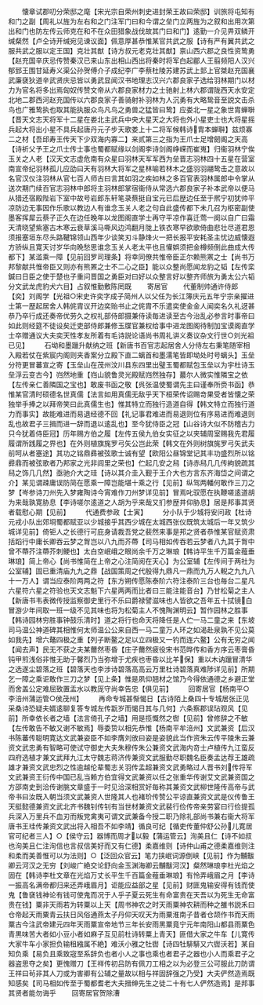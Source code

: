 <!-- { "loadSidebar": true } -->
　　懐章试郡叨分荣邸之麾【宋光宗自荣州刺史进封荣王故曰荣邸】训旅将屯知有和门之副【周礼以旌为左右和之门注军门曰和今谓之垒门立两旌为之叙和出用次第出和门也防左传云师克在和不在众田猎象战伐故其门曰和门】逺勤一介见畀双鳞开缄粲然【卢仝诗开缄宛见谏议面】佩意厚甚恭惟某官共武之服【诗有严有翼共武之服共武之服以定王国】克壮其猷【诗方叔元老克壮其猷】禀山西六郡之良性资鸷勇【赵充国辛庆忌传赞秦汉已来山东出相山西出将秦时将军白起郿人王翦频阳人汉兴郁郅王围甘延寿义渠公孙贺傅介子成纪李广李蔡杜陵苏建苏武上邽上官桀赵充国襄武廉褎狄道辛武贤庆忌皆以勇武显闻汉书地理志汉兴六郡良家子选给羽林期门以材力为官名将多出焉匈奴传赞文帝从六郡良家材力之士驰射上林六郡谓陇西天水安定北地二郡西河赵充国传以六郡良家子善骑射补羽林为人沉勇有大略鸷音至説文击杀鸟也广雅鸷执也取其能执服众鸟凡鸟之勇兽之猛皆曰鸷】应娄北一星之象世胄蝉聨【晋天文志天将军十二星在娄北主武兵中央大星天之大将也外小星吏士也大将星摇兵起大将出小星不具兵起唐丹元子步天歌娄上十二将军候韩诗胄本蝉聨】兹烦寡二之材【吾邱寿王传天下少双海内寡二】来贰第三之指为王爪士足增劒阁之天高【诗祈父予王之爪士传士事也蜀都赋缘以剑阁李诗剑阁峥嵘而崔嵬】归衞羽林宁俟玉关之人老【汉天文志虚危南有众星曰羽林天军军西为垒晋志羽林四十五星在营室南宣帝纪羽林孤儿应劭曰天有羽林大将军之星林喻若林木之盛羽羽翮鸷击之意故以名官汉仪注羽林从官七百人师古曰言其如羽之疾如林之多百官表羽林属郎中令掌从送次期门续百官志羽林中郎将主羽林郎掌宿衞侍从常选六郡良家子补本武帝以便马从猎还宿殿陛岩下室中故号岩郎东轩笔录蔡挺自宝元已后歴边任至于熈宁初犹帅平凉防边无事因作乐歌以教边人有谁念玉关人老之句自此盛传都下未几召为枢密副使墨客挥犀云蔡子正久在边任晚年以龙图阁直学士再守平凉作喜迁莺一阕以自广曰霜天清晓望紫塞古木寒云衰草溪马嘶风边鸿翻月陇上铁衣寒早欲歌倚曲悲壮尽道君恩须报塞垣东尽头路鞬锦领山西年少谈笑刃斗静烽火一把长报平安耗圣主忧边威懐遐方骄纵且寛天讨岁华向晩愁思谁念玉关人老太平也且懽娯须把金樽频倒此曲成大传都下】某滥乘一障【见前回罗司理条】将幸同僚共惟帝臣正尔赖熊罴之士【尚书万邦黎献共惟帝臣又则亦有熊罴之士不二心之臣】能以众整尚愿闻龙豹之韬【左传栾鍼曰日臣之使于楚也子重问晋国之勇臣对曰好以众整言好以整齐师旅为勇太公六韬分文武龙虎豹犬六目】占叙惟勤敷陈罔既
　　寄居官
　　代董制帅通许侍郎【奕】刘阁学【光祖○宋史许奕字成子简州人以父任为长江簿庆元五年宁宗亲擢进士第一歴起居舍人韩侂胄议开边奕贻书止之侂胄不乐遣奕使金金人闻奕名久礼迓甚恭乃卒行成还奏帝优劳久之权礼部侍郎摄兼侍读毎进读至古今治乱必参言时事帝曰如此则经筵不徒设矣迁吏部侍郎兼修玉牒官兼权给事中进龙图阁待制加宝谟阁直学士卒赠通议大夫奕天性孝友所着有毛诗説论语尚书周礼讲义奏议杂文行世○刘光祖已见】
　　石坳和墨躐升献纳之班【新唐书百官志起居舍人分侍左右秉笔随宰相入殿若仗在紫宸内阁则夹香案分立殿下直二螭首和墨濡笔皆即坳处时号螭头】玉垒分符更冒蕃宣之寄【玉垒山在茂州汶川县东四里出璧玉蜀都赋包玉垒以为宇杜诗玉垒浮云变古今】岿然地重【岿山貌鲁灵光殿赋岿然独存】蕞尔人微实惟隣宝之依【左传亲仁善隣国之宝也】敢废书函之敬【呉张温使蜀谓先主曰谨奉所赍书函】恭惟某官清时硕德名世真儒【法言如用真儒无敌乎天下桓荣传诏赐竒果受者皆懐之荣独举手捧之以拜帝笑曰此真儒生也】惟其特立而独行造道自得【韩文特立而独行道力而事实】故能难进而易退经德不回【礼记事君难进而易退则位有序易进而难退则乱也故君子三揖而进一辞而退以逺乱也】至今犹侍臣之冠【山谷诗大似不防稽古力只今犹着侍臣冠】历年赐方伯之履【左传五侯九伯女实征之以夹辅周室赐我先君履履谓所践履之界也】在外则植旗旄罗弓矢公岂此荣【韩文在外则树旗旄罗弓矢武夫前呵从者塞途】其功之铭鼎彞被弦歌士诚有望【欧阳公昼锦堂记其丰功盛烈所以铭彛鼎而被弦歌者乃邦家之光非闾里之荣也】伫起几安之舄【诗赤舄几几传絇貌疏其舄之饰几几然】亟驰介大之珪【诗以其介圭入觐于王介大也方言东齐海岱之间谓之介】某见谓疎庸误防简在愿乘一障岂能堪十乘之行【见前】纵驾两轓何敢作三刀之梦【岑参诗刀州先入梦雍陶诗今宵难作刀州梦详见前】冒焉叱驭愿在执鞭嗟逺道胡为来哉孰寛胁息【李诗嗟尔逺道之人胡为乎来哉又扪参歴井仰胁息】居是邦事其贤者载慰心期【见前】
　　代通费参政【士寅】
　　分小队于少城将安问政【杜诗元戎小队出郊埛蜀都赋亚以少城接乎其西少城在太城西张仪既筑太城后一年又筑少城详见前】倚钜人之长德行可庇身请裁吾党之裴然来事是邦之贤者恭惟某官赋资肃括蹈行中庸长卿吞云梦之胷岂以八九而芥蔕【司马相如传吞若云梦者八九其于胷中曾不蔕芥注蔕芥刺鲠也】太白空岷峨之眼尚余千万之琳琅【韩诗平生千万篇金薤垂琳琅】简上帝心【尚书惟简在上帝之心注简阅在天心】为公室辅【左传间于两社为公室辅】固已重清庙九九之鼎【战国策周之代殷得九鼎凡一鼎而九万人輗之九九八十一万人】谓当应泰阶两两之符【东方朔传愿陈泰阶六符注泰阶三台也毎台二星凡六星符六星之符验也天文志魁下六星两两而比者曰三能注能音台】乃甘松菊之主人【新唐书韦表微传授监察御史里行不乐曰爵禄譬滋味也人皆欲之吾年五十拭镜白冒游少年间取一班一级不见其味也将为松菊主人不愧陶渊明云】暂作园林之胜事【韩诗园林穷胜事钟鼓乐清时】道之将行也命天将降任是人伫一马二童之来【东坡司马温公神道碑其相惟何太师温公公来自西一马二童万人环之如渴赴泉孰不见公莫如我先】增六鼇四极之重【列子断鳌之足以立四极又一钓而连六鳌】公有无穷之闻【闻去声】民无不获之夫某薾然枣昏【庄子薾然疲役宋书范晔传和香方序云枣膏昏钝甲煎浅俗非惟无助于馨烈乃当弥增于尤疾也枣昏以比羊保】重以木讷躐冒清华之选遂尘碧落之班【碧落天也李涉诗碧落高高云万里杜诗碧落真难陟详见前】所期乞一障之乘讵敢作三刀之梦【见上条】惟是夙仰翘材之馆乃今得依通德之乡避正堂而舍盖公定难屈致置盂水以教厐守尚幸告忠【俱见前】
　　回寄居官【杨南平○李涪州蒲运管○侯茂州】
　　再命专城甚惭愒日【古诗陌上桑四十专城居张正见采桑诗恐疑夫婿逺聊复答专城左传翫岁而愒日其与几何】六条察郡误玷观风【见前】所幸依长者之墙【法言倚孔子之墙】用是揽慨然之辔【见前】曾修辞之不敏【左传敢告不敏又谢不敏焉】辱委贽以相先恭惟【杨南平牟涪州】文武兼资【后汉书陈蕃传聪明寛达文武兼姿臣不如李膺刘攽曰姿是姿貌此当作资朱云传平陵朱云兼资文武忠勇有智略可使试守御史大夫朱穆传朱公兼资文武海内竒士卢植传九江蛮反四府选植才兼文武拜九江太守魏志蒋济传兼资文武服勤尽职魏名臣奏孟达荐王雄疏雄才兼资文武忠烈之性逾越伦辈蜀志关羽传孟超兼资文武勇略过人晋书刘传将军文武兼资王衍传中国已乱当赖方伯宜得文武兼资以任之张重华传谢艾文武兼资国之方邵南史到洽传谢朓文章盛于一时见洽深相赏好毎称其兼资文武柳世隆传高帝与武帝书曰汝既入朝当须文武兼资人世隆其人也褚玠传赞公平谅直兼资文武是仪传鲁王天挺懿德兼资文武北齐书魏钊传钊有当世材兼资文武裴行俭传帝亲劳宴曰行俭提孤兵深入万里兵不血刃而叛党禽夷可谓文武兼备今授二职乃除礼部尚书兼右衞大将军唐书王珪传兼资文武出将入相吾不如李靖】循良可纪【循吏传董仲舒公孙儿寛居官可纪者三人】○【侯守云】器博而周才以毅【蒲运管云】洵美且仁【诗不如叔也洵美且仁注洵信也言叔信美好而又有仁德】柔嘉维则【诗仲山甫之德柔嘉维则注和柔而美善惟可以为法则】○【泛回众官云】笔力挟岷词源倒峡【见前】作为黼黻卿云河汉之无穷【刘峻广絶交论舒向金玉渊海卿云黼黻河汉】粲然琳琅李杜光焰之固在【韩诗李杜文章在光焰万丈长平生千百篇金薤垂琳琅】有怜弄峨眉之月【李诗一振高名满帝都归来还弄峨眉月】讵能应益部之星【见前】财匪鬼输安得有钱而使鬼【鲁褎钱神论有钱可使鬼而况于人乎子夏云死生有命富贵在天吾以为死生无命富贵在钱】粟非天雨若为转粟以上天【周书神农之时天雨粟神农耕而种之雒书説禾曰仓帝起天雨粟青云扶日风俗通燕太子丹仰天叹天为雨粟淮南子昔者仓颉作书而天雨粟古今注武帝建元四年天雨粟宣帝地节三年长安雨黑粟竟宁元年南阳山都县雨粟色青黒味苦大者如小豆小者如麻子互见前杜诗转粟上青天】匪借大家之牛车【儿寛传大家牛车小家担负输租繈属不絶】难沃小雅之牡辔【诗四牡騑騑又六辔沃若】某自知负乘【易负且乘致宼至系辞负也者小人之事也乘也者君子之器也小人而乘君子之器盗思夺之矣】更愧赠刀【王祥传初吕防有佩刀工相之以为必登三公可服此刀防谓王祥曰茍非其人刀或为害卿有公辅之量故以相与祥固辞强之乃受】大夫俨然造焉既知感矣【司马相如传至于蜀都耆老大夫搢绅先生之徒二十有七人俨然造焉】是邦事其贤者能勿诲乎
　　回寄居官贺除漕
